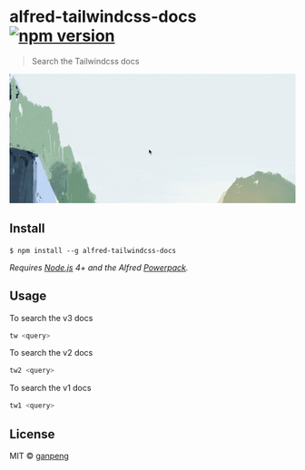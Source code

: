 # alfred-tailwindcss-docs [![npm version](https://img.shields.io/npm/v/alfred-tailwindcss-docs.svg?sanitize=true)](https://travis-ci.org/gp0119/alfred-tailwindcss-docs)

> Search the Tailwindcss docs


<img src="images/screencast.gif" width="580">

## Install

```
$ npm install --g alfred-tailwindcss-docs
```

*Requires [Node.js](https://nodejs.org) 4+ and the Alfred [Powerpack](https://www.alfredapp.com/powerpack/).*


## Usage

To search the v3 docs

```bash
tw <query>
```

To search the v2 docs

```bash
tw2 <query>
```

To search the v1 docs

```bash
tw1 <query>
```

## License

MIT © [ganpeng](https://github.com/gp0119/alfred-tailwindcss-docs)
